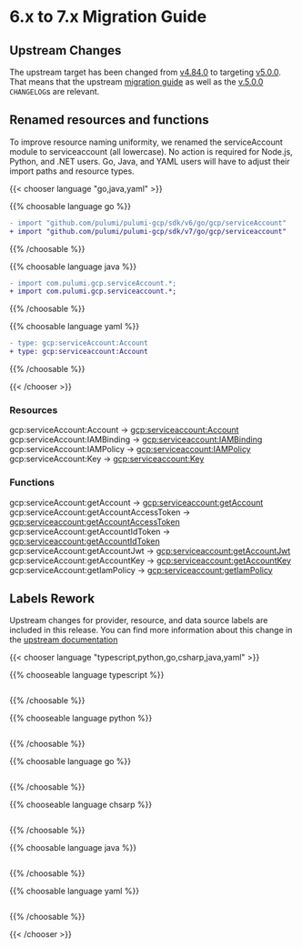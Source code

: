 # 6.x to 7.x Migration Guide

## Upstream Changes

The upstream target has been changed from [v4.84.0](https://github.com/pulumi/pulumi-gcp/pull/1220) to targeting [v5.0.0](https://github.com/hashicorp/terraform-provider-aws/releases/tag/v5.0.0). That means that the upstream [migration guide](https://registry.terraform.io/providers/hashicorp/google/latest/docs/guides/version_5_upgrade) as well as the [v.5.0.0](https://github.com/hashicorp/terraform-provider-google/releases/tag/v5.0.0) `CHANGELOG`s are relevant.

## Renamed resources and functions

To improve resource naming uniformity, we renamed the serviceAccount module to serviceaccount (all lowercase). No action is required for Node.js, Python, and .NET users. Go, Java, and YAML users will have to adjust their import paths and resource types.

{{< chooser language "go,java,yaml" >}}

{{% choosable language go %}}

```diff
- import "github.com/pulumi/pulumi-gcp/sdk/v6/go/gcp/serviceAccount"
+ import "github.com/pulumi/pulumi-gcp/sdk/v7/go/gcp/serviceaccount"
```

{{% /choosable %}}

{{% choosable language java %}}

```diff
- import com.pulumi.gcp.serviceAccount.*;
+ import com.pulumi.gcp.serviceaccount.*;
```

{{% /choosable %}}

{{% choosable language yaml %}}

```diff
- type: gcp:serviceAccount:Account
+ type: gcp:serviceaccount:Account
```

{{% /choosable %}}

{{< /chooser >}}

### Resources

gcp:serviceAccount:Account -> [gcp:serviceaccount:Account](https://www.pulumi.com/registry/packages/gcp/api-docs/serviceaccount/account/)
gcp:serviceAccount:IAMBinding -> [gcp:serviceaccount:IAMBinding](https://www.pulumi.com/registry/packages/gcp/api-docs/serviceaccount/iambinding/)
gcp:serviceAccount:IAMPolicy -> [gcp:serviceaccount:IAMPolicy](https://www.pulumi.com/registry/packages/gcp/api-docs/serviceaccount/iampolicy/)
gcp:serviceAccount:Key -> [gcp:serviceaccount:Key](https://www.pulumi.com/registry/packages/gcp/api-docs/serviceaccount/key/)

### Functions

gcp:serviceAccount:getAccount -> [gcp:serviceaccount:getAccount](https://www.pulumi.com/registry/packages/gcp/api-docs/serviceaccount/getaccount/)
gcp:serviceAccount:getAccountAccessToken -> [gcp:serviceaccount:getAccountAccessToken](https://www.pulumi.com/registry/packages/gcp/api-docs/serviceaccount/getaccountaccesstoken/)
gcp:serviceAccount:getAccountIdToken -> [gcp:serviceaccount:getAccountIdToken](https://www.pulumi.com/registry/packages/gcp/api-docs/serviceaccount/getaccountidtoken/)
gcp:serviceAccount:getAccountJwt -> [gcp:serviceaccount:getAccountJwt](https://www.pulumi.com/registry/packages/gcp/api-docs/serviceaccount/getaccountjwt/)
gcp:serviceAccount:getAccountKey -> [gcp:serviceaccount:getAccountKey](https://www.pulumi.com/registry/packages/gcp/api-docs/serviceaccount/getaccountkey/)
gcp:serviceAccount:getIamPolicy -> [gcp:serviceaccount:getIamPolicy](https://www.pulumi.com/registry/packages/gcp/api-docs/serviceaccount/getiampolicy/)

## Labels Rework

Upstream changes for provider, resource, and data source labels are included in this release. You can find more information about this change in the [upstream documentation](https://registry.terraform.io/providers/hashicorp/google/latest/docs/guides/version_5_upgrade#provider-level-labels-rework)

<!-- TODO -->

{{< chooser language "typescript,python,go,csharp,java,yaml" >}}

{{% chooseable language typescript %}}

```typescript

```

{{% /choosable %}}

{{% chooseable language python %}}

```python

```

{{% /choosable %}}

{{% choosable language go %}}

```go

```

{{% /choosable %}}

{{% chooseable language chsarp %}}

```csharp

```

{{% /choosable %}}

{{% choosable language java %}}

```java

```

{{% /choosable %}}

{{% choosable language yaml %}}

```yaml

```

{{% /choosable %}}

{{< /chooser >}}
